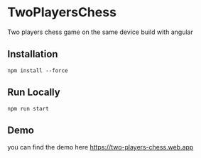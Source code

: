 # TwoPlayersChess

Two players chess game on the same device build with angular

## Installation

```console
npm install --force
```

## Run Locally

```console
npm run start
```

## Demo

you can find the demo here <https://two-players-chess.web.app>
